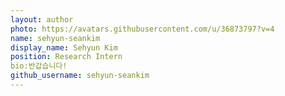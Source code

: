 ```yaml
---
layout: author
photo: https://avatars.githubusercontent.com/u/36873797?v=4
name: sehyun-seankim
display_name: Sehyun Kim
position: Research Intern
bio:반갑습니다!
github_username: sehyun-seankim 
---
```

